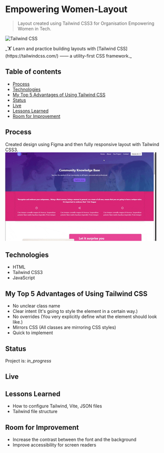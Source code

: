 
# Empowering Women-Layout
>  Layout created using Tailwind CSS3 for Organisation Empowering Women in Tech. 
<p>
    <img src="https://upload.wikimedia.org/wikipedia/commons/thumb/d/d5/Tailwind_CSS_Logo.svg/1200px-Tailwind_CSS_Logo.svg.png" width="60px" alt="Tailwind CSS">
</p>

<div>
_🏋️ Learn and practice building layouts with [Tailwind CSS](https://tailwindcss.com/) —— a utility-first CSS framework._

</div> 

## Table of contents
* [Process](#process)
* [Technologies](#technologies)
* [My Top 5 Advantages of Using Tailwind CSS](#my-top-5-advantages-of-using-tailwind-css)
* [Status](#status)
* [Live](#live)
* [Lessons Learned](#leassons-learned)
* [Room for Improvement](#room-for-improvement )

## Process 
Created design using Figma and then fully responsive layout with Tailwind CSS3.
![alt="empowering women layout"](https://github.com/YoannaPo/Empowering-Women/blob/main/assets/EMW.gif)


## Technologies
* HTML
* Tailwind CSS3
* JavaScript

## My Top 5 Advantages of Using Tailwind CSS
- No unclear class name
- Clear intent (It's going to style the element in a certain way.)
- No overrides (You very explicitly define what the element should look like.)
- Mirrors CSS (All classes are mirroring CSS styles)
- Quick to implement


## Status
Project is:  _in_progress_

## Live

## Lessons Learned
- How to configure Tailwind, Vite, JSON files
- Tailwind file structure

## Room for Improvement
- Increase the contrast between the font and the background
- Improve accessibility for screen readers
